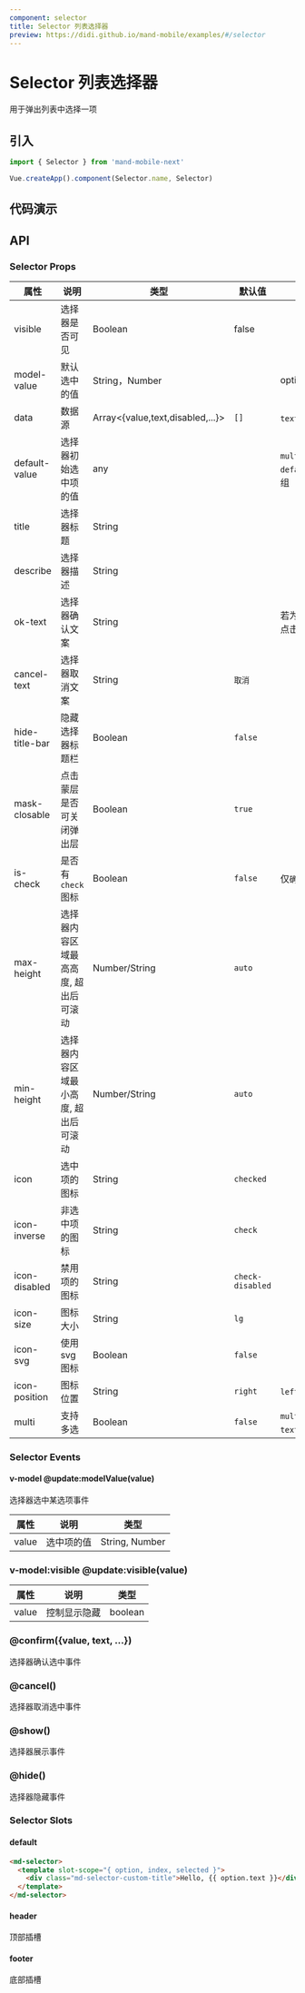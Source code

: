 ```yaml
---
component: selector
title: Selector 列表选择器
preview: https://didi.github.io/mand-mobile/examples/#/selector
---
```


# Selector 列表选择器

用于弹出列表中选择一项

## 引入

```javascript
import { Selector } from 'mand-mobile-next'

Vue.createApp().component(Selector.name, Selector)
```

## 代码演示

<demo-wrapper
  src="src/packages/selector/demo"
  :demos="demos"
/>

<script setup>
const demos = import.meta.globEager('../../../src/packages/selector/demo/demo*.vue')
</script>

## API

### Selector Props

|属性 | 说明 | 类型 | 默认值 | 备注|
|----|-----|------|------|------|
|visible|选择器是否可见|Boolean|false| |
|model-value|默认选中的值| String，Number | | options[number].value |
|data|数据源|Array\<{value,text,disabled,...}\>|`[]`|`text`可为`html`片段|
|default-value|选择器初始选中项的值|any| |`multi`为`true`时，`default-value`应该传数组|
|title|选择器标题|String| | |
|describe|选择器描述|String| | |
|ok-text|选择器确认文案|String| |若为空则为`确认模式`，即点击选项直接选择|
|cancel-text|选择器取消文案|String|`取消`| |
|hide-title-bar|隐藏选择器标题栏|Boolean|`false`| |
|mask-closable|点击蒙层是否可关闭弹出层|Boolean|`true`| |
|is-check|是否有`check`图标|Boolean|`false`|仅`确认模式`|
|max-height|选择器内容区域最高高度, 超出后可滚动|Number/String|`auto`| |
|min-height|选择器内容区域最小高度, 超出后可滚动|Number/String|`auto`| |
|icon|选中项的图标|String|`checked`| |
|icon-inverse|非选中项的图标|String|`check`| |
|icon-disabled|禁用项的图标|String|`check-disabled`| |
|icon-size|图标大小|String|`lg`| |
|icon-svg|使用svg图标|Boolean|`false`| |
|icon-position|图标位置|String|`right`|`left`, `right`|
|multi|支持多选|Boolean|`false`|`multi`为`true`时，`ok-text`不能为空|

### Selector Events

#### <badge>v-model</badge> @update:modelValue(value)

选择器选中某选项事件

|属性 | 说明 | 类型 |
|----|-----|------|
|value| 选中项的值 | String, Number |

### <badge>v-model:visible</badge> @update:visible(value)

|属性 | 说明 | 类型 |
|----|-----|------|
|value| 控制显示隐藏 | boolean |

### @confirm({value, text, ...})

选择器确认选中事件

### @cancel()

选择器取消选中事件

### @show()

选择器展示事件

### @hide()

选择器隐藏事件

### Selector Slots

#### default

```html
<md-selector>
  <template slot-scope="{ option, index, selected }">
    <div class="md-selector-custom-title">Hello, {{ option.text }}</div>
  </template>
</md-selector>
```

#### header

顶部插槽

#### footer

底部插槽
